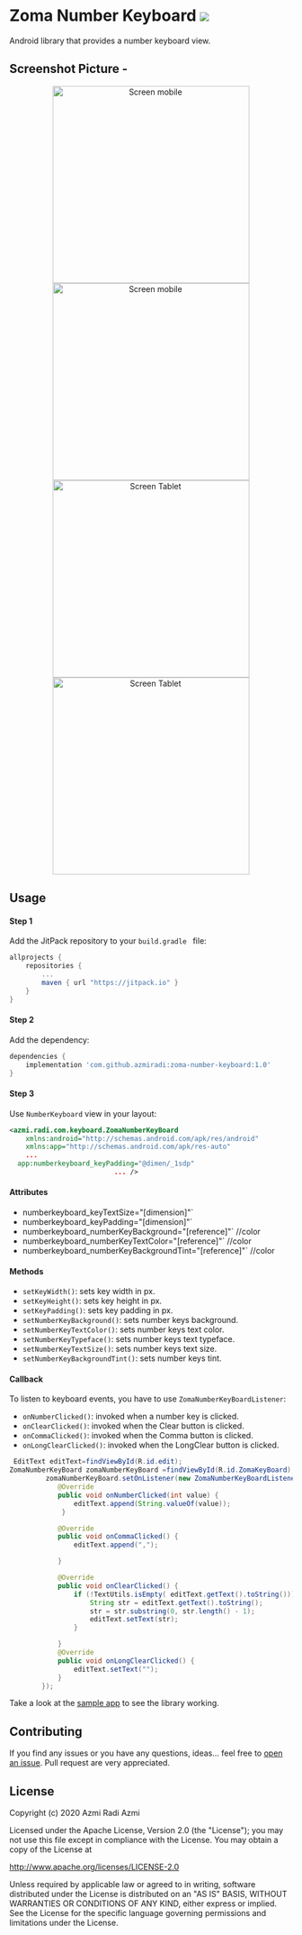 # Zoma Number Keyboard  [![](https://jitpack.io/v/azmiradi/zoma-number-keyboard.svg)](https://jitpack.io/#azmiradi/zoma-number-keyboard)

Android library that provides a number keyboard view.
## Screenshot Picture -

<p align="center">
  <img src="https://github.com/azmiradi/zoma-number-keyboard/blob/master/screens/screen_mobile1.jpg" width="350" title="Screen mobile">
  <img src="https://github.com/azmiradi/zoma-number-keyboard/blob/master/screens/screen_mobile2.jpg" width="350" title="Screen mobile">
  <img src="https://github.com/azmiradi/zoma-number-keyboard/blob/master/screens/screen_tablet1.png" width="350" title="Screen Tablet">
   <img src="https://github.com/azmiradi/zoma-number-keyboard/blob/master/screens/screen_tablet2.png"  width="350" title="Screen Tablet">
</p>


## Usage

#### Step 1

Add the JitPack repository to your `build.gradle ` file:

```gradle
allprojects {
	repositories {
		...
		maven { url "https://jitpack.io" }
	}
}
```

#### Step 2

Add the dependency:

```gradle
dependencies {
    implementation 'com.github.azmiradi:zoma-number-keyboard:1.0'
}
```

 
#### Step 3

Use `NumberKeyboard` view in your layout:

```xml
<azmi.radi.com.keyboard.ZomaNumberKeyBoard
    xmlns:android="http://schemas.android.com/apk/res/android"
    xmlns:app="http://schemas.android.com/apk/res-auto"
    ...
  app:numberkeyboard_keyPadding="@dimen/_1sdp"
                          ... />
```

#### Attributes

 
 
- numberkeyboard_keyTextSize="[dimension]"` 
- numberkeyboard_keyPadding="[dimension]"` 
- numberkeyboard_numberKeyBackground="[reference]"` //color 
- numberkeyboard_numberKeyTextColor="[reference]"` //color 
- numberkeyboard_numberKeyBackgroundTint="[reference]"` //color 

#### Methods

 
- `setKeyWidth()`: sets key width in px.
- `setKeyHeight()`: sets key height in px.
- `setKeyPadding()`: sets key padding in px.
- `setNumberKeyBackground()`: sets number keys background.
- `setNumberKeyTextColor()`: sets number keys text color.
- `setNumberKeyTypeface()`: sets number keys text typeface.
 - `setNumberKeyTextSize()`: sets number keys text size.
- `setNumberKeyBackgroundTint()`: sets number keys tint.

#### Callback

To listen to keyboard events, you have to use `ZomaNumberKeyBoardListener`:

- `onNumberClicked()`: invoked when a number key is clicked.
- `onClearClicked()`: invoked when the Clear button is clicked.
- `onCommaClicked()`: invoked when the Comma button is clicked.
- `onLongClearClicked()`: invoked when the LongClear button is clicked.

```java
 EditText editText=findViewById(R.id.edit);
ZomaNumberKeyBoard zomaNumberKeyBoard =findViewById(R.id.ZomaKeyBoard);
         zomaNumberKeyBoard.setOnListener(new ZomaNumberKeyBoardListener() {
            @Override
            public void onNumberClicked(int value) {
                editText.append(String.valueOf(value));
             }

            @Override
            public void onCommaClicked() {
                editText.append(",");

            }

            @Override
            public void onClearClicked() {
                if (!TextUtils.isEmpty( editText.getText().toString())) {
                    String str = editText.getText().toString();
                    str = str.substring(0, str.length() - 1);
                    editText.setText(str);
                }

            }
            @Override
            public void onLongClearClicked() {
                editText.setText("");
            }
        });
```

Take a look at the [sample app](https://github.com/azmiradi/zoma-number-keyboard/tree/master/app) to see the library working.

## Contributing

If you find any issues or you have any questions, ideas... feel free to [open an issue](https://github.com/azmiradi/zoma-number-keyboard/issues/new).
Pull request are very appreciated.

## License

Copyright (c) 2020 Azmi Radi Azmi

Licensed under the Apache License, Version 2.0 (the "License");
you may not use this file except in compliance with the License.
You may obtain a copy of the License at

http://www.apache.org/licenses/LICENSE-2.0

Unless required by applicable law or agreed to in writing, software
distributed under the License is distributed on an "AS IS" BASIS,
WITHOUT WARRANTIES OR CONDITIONS OF ANY KIND, either express or implied.
See the License for the specific language governing permissions and
limitations under the License.
